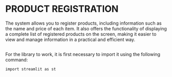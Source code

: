 # PRODUCT REGISTRATION

The system allows you to register products, including information such as the name and price of each item. It also offers the functionality of displaying a complete list of registered products on the screen, making it easier to view and manage information in a practical and efficient way.

##

For the library to work, it is first necessary to import it using the following command:

```
import streamlit as st

```